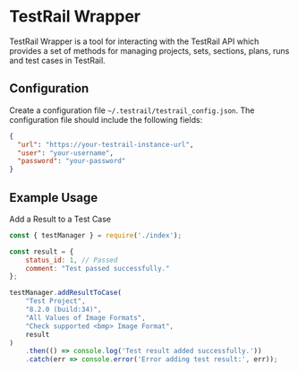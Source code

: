 # TestRail Wrapper

TestRail Wrapper is a tool for interacting with the
TestRail API which provides a set of methods for managing
projects, sets, sections, plans, runs and test cases in TestRail.

## Configuration

Create a configuration file `~/.testrail/testrail_config.json`.
The configuration file should include the following fields:

```json
{
  "url": "https://your-testrail-instance-url",
  "user": "your-username",
  "password": "your-password"
}
```

## Example Usage

Add a Result to a Test Case

```javascript
const { testManager } = require('./index');

const result = {
    status_id: 1, // Passed
    comment: "Test passed successfully."
};

testManager.addResultToCase(
    "Test Project",
    "8.2.0 (build:34)",
    "All Values of Image Formats",
    "Check supported <bmp> Image Format",
    result
)
    .then(() => console.log('Test result added successfully.'))
    .catch(err => console.error('Error adding test result:', err));
```
